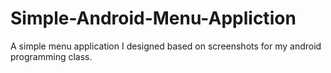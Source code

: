 # Simple-Android-Menu-Appliction
A simple menu application I designed based on screenshots for my android programming class.
